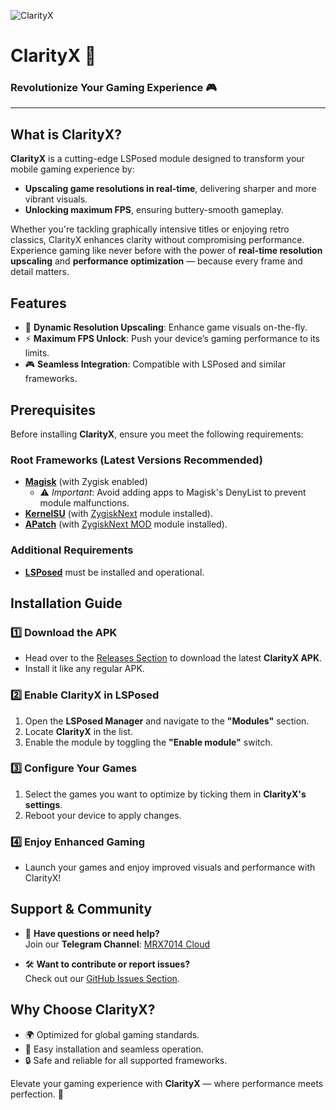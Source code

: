 ![ClarityX](https://github.com/user-attachments/assets/9d98c26d-79e7-46c9-bfe8-c41758656a95)

# **ClarityX** 🚀  

### **Revolutionize Your Gaming Experience** 🎮  

---

## **What is ClarityX?**  
**ClarityX** is a cutting-edge LSPosed module designed to transform your mobile gaming experience by:  
- **Upscaling game resolutions in real-time**, delivering sharper and more vibrant visuals.  
- **Unlocking maximum FPS**, ensuring buttery-smooth gameplay.  

Whether you're tackling graphically intensive titles or enjoying retro classics, ClarityX enhances clarity without compromising performance. Experience gaming like never before with the power of **real-time resolution upscaling** and **performance optimization** — because every frame and detail matters.

## **Features**  
- 🌟 **Dynamic Resolution Upscaling**: Enhance game visuals on-the-fly.  
- ⚡ **Maximum FPS Unlock**: Push your device’s gaming performance to its limits.  
- 🎮 **Seamless Integration**: Compatible with LSPosed and similar frameworks.  

## **Prerequisites**  
Before installing **ClarityX**, ensure you meet the following requirements:  

### **Root Frameworks (Latest Versions Recommended)**  
- **[Magisk](https://github.com/topjohnwu/Magisk)** (with Zygisk enabled)  
  - ⚠️ *Important*: Avoid adding apps to Magisk's DenyList to prevent module malfunctions.  
- **[KernelSU](https://github.com/tiann/KernelSU)** (with [ZygiskNext](https://github.com/Dr-TSNG/ZygiskNext) module installed).  
- **[APatch](https://github.com/bmax121/APatch)** (with [ZygiskNext MOD](https://github.com/Yervant7/ZygiskNext) module installed).  

### **Additional Requirements**  
- **[LSPosed](https://github.com/mywalkb/LSPosed_mod)** must be installed and operational.  

## **Installation Guide**  

### **1️⃣ Download the APK**  
- Head over to the [Releases Section](https://github.com/mrx7014/ClarityX/releases) to download the latest **ClarityX APK**.  
- Install it like any regular APK.  

### **2️⃣ Enable ClarityX in LSPosed**  
1. Open the **LSPosed Manager** and navigate to the **"Modules"** section.  
2. Locate **ClarityX** in the list.  
3. Enable the module by toggling the **"Enable module"** switch.  

### **3️⃣ Configure Your Games**  
1. Select the games you want to optimize by ticking them in **ClarityX's settings**.  
2. Reboot your device to apply changes.  

### **4️⃣ Enjoy Enhanced Gaming**  
- Launch your games and enjoy improved visuals and performance with ClarityX!  

## **Support & Community**  
- 💬 **Have questions or need help?**  
Join our **Telegram Channel**: [MRX7014 Cloud](https://t.me/mrx7014cloud)  

- 🛠️ **Want to contribute or report issues?**  
Check out our [GitHub Issues Section](https://github.com/mrx7014/ClarityX/issues).  

## **Why Choose ClarityX?**  
- 🌍 Optimized for global gaming standards.  
- 🔧 Easy installation and seamless operation.  
- 🔒 Safe and reliable for all supported frameworks.  

Elevate your gaming experience with **ClarityX** — where performance meets perfection. 🚀  
